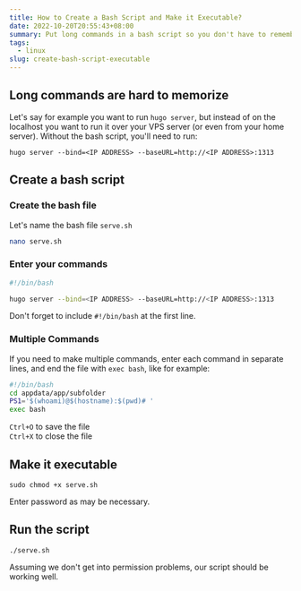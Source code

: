 ```yaml
---
title: How to Create a Bash Script and Make it Executable?
date: 2022-10-20T20:55:43+08:00
summary: Put long commands in a bash script so you don't have to remember them.
tags:
  - linux
slug: create-bash-script-executable
---
```


## Long commands are hard to memorize

Let's say for example you want to run `hugo server`, but instead of on the localhost you want to run it over your VPS server (or even from your home server). Without the bash script, you'll need to run:

```shell
hugo server --bind=<IP ADDRESS> --baseURL=http://<IP ADDRESS>:1313
```

## Create a bash script

### Create the bash file

Let's name the bash file `serve.sh`

```bash
nano serve.sh
```

### Enter your commands

```bash
#!/bin/bash

hugo server --bind=<IP ADDRESS> --baseURL=http://<IP ADDRESS>:1313
```

Don't forget to include `#!/bin/bash` at the first line.

### Multiple Commands

If you need to make multiple commands, enter each command in separate lines, and end the file with `exec bash`, like for example:

```bash
#!/bin/bash
cd appdata/app/subfolder
PS1='$(whoami)@$(hostname):$(pwd)# '
exec bash
```

`Ctrl+O` to save the file  
`Ctrl+X` to close the file

## Make it executable

```shell
sudo chmod +x serve.sh
```

Enter password as may be necessary.

## Run the script

```shell
./serve.sh
```

Assuming we don't get into permission problems, our script should be working well.
